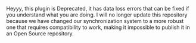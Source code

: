 Heyyy, this plugin is Deprecated, it has data loss errors that can be fixed if you understand what you are doing.
I will no longer update this repository because we have changed our synchronization system to a more robust one that requires compatibility to work, making it impossible to publish it in an Open Source repository.
